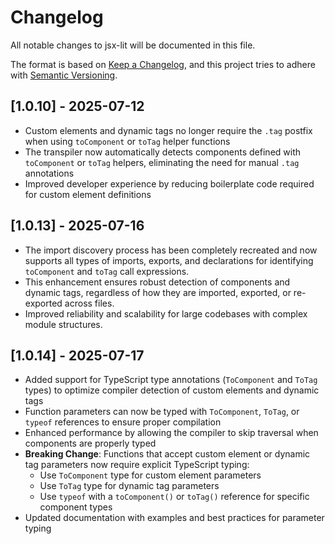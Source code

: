 # Changelog

All notable changes to jsx-lit will be documented in this file.

The format is based on [Keep a Changelog](https://keepachangelog.com/en/1.0.0/),
and this project tries to adhere with [Semantic Versioning](https://semver.org/spec/v2.0.0.html).

## [1.0.10] - 2025-07-12

- Custom elements and dynamic tags no longer require the `.tag` postfix when using `toComponent` or `toTag` helper functions
- The transpiler now automatically detects components defined with `toComponent` or `toTag` helpers, eliminating the need for manual `.tag` annotations
- Improved developer experience by reducing boilerplate code required for custom element definitions

## [1.0.13] - 2025-07-16

- The import discovery process has been completely recreated and now supports all types of imports, exports, and declarations for identifying `toComponent` and `toTag` call expressions.
- This enhancement ensures robust detection of components and dynamic tags, regardless of how they are imported, exported, or re-exported across files.
- Improved reliability and scalability for large codebases with complex module structures.

## [1.0.14] - 2025-07-17

- Added support for TypeScript type annotations (`ToComponent` and `ToTag` types) to optimize compiler detection of custom elements and dynamic tags
- Function parameters can now be typed with `ToComponent`, `ToTag`, or `typeof` references to ensure proper compilation
- Enhanced performance by allowing the compiler to skip traversal when components are properly typed
- **Breaking Change**: Functions that accept custom element or dynamic tag parameters now require explicit TypeScript typing:
  - Use `ToComponent` type for custom element parameters
  - Use `ToTag` type for dynamic tag parameters
  - Use `typeof` with a `toComponent()` or `toTag()` reference for specific component types
- Updated documentation with examples and best practices for parameter typing
